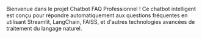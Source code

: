 Bienvenue dans le projet Chatbot FAQ Professionnel ! Ce chatbot intelligent est conçu pour répondre automatiquement aux questions fréquentes en utilisant Streamlit, LangChain, FAISS, et d'autres technologies avancées de traitement du langage naturel.

